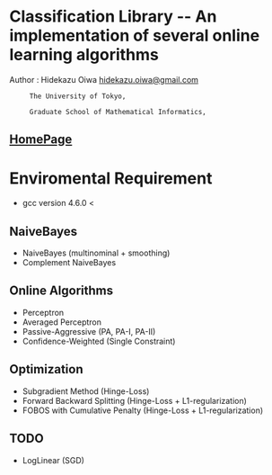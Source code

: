 Classification Library -- An implementation of several online learning algorithms
=================================================================================

Author : Hidekazu Oiwa <hidekazu.oiwa@gmail.com>

         The University of Tokyo,

         Graduate School of Mathematical Informatics,

[HomePage](http://www.r.dl.itc.u-tokyo.ac.jp/~oiwa/)
---------------------------------------------------

Enviromental Requirement
========================

* gcc version 4.6.0 <


NaiveBayes
----------

* NaiveBayes (multinominal + smoothing)
* Complement NaiveBayes

Online Algorithms
-----------------

* Perceptron
* Averaged Perceptron
* Passive-Aggressive (PA, PA-I, PA-II)
* Confidence-Weighted (Single Constraint)

Optimization
------------

* Subgradient Method (Hinge-Loss)
* Forward Backward Splitting (Hinge-Loss + L1-regularization)
* FOBOS with Cumulative Penalty (Hinge-Loss + L1-regularization)

TODO
----

* LogLinear (SGD)